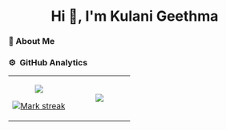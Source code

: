 <h1 align="center">Hi 👋, I'm Kulani Geethma</h1>

### :boy: About Me

### ⚙️ &nbsp;GitHub Analytics

<table border="0" align="center">
<tr border="0">
<td width="50%" align="center">
  
  <a href="https://github.com/KulaniGeethma"><img align="center" src="https://github-readme-stats.vercel.app/api?username=KulaniGeethma&theme=tokyonight&show_icons=true&count_private=true" /></a>
  
  
  <a href="https://github.com/KulaniGeethma"><img title="🔥 Get streak stats for your profile at git.io/streak-stats" alt="Mark streak" src="https://github-readme-streak-stats.herokuapp.com/?user=KulaniGeethma&theme=tokyonight&hide_border=true" /></a>

</td>

<td width="50%" align="center">

  <a href="https://github.com/KulaniGeethma">
  <img  align="center"  src="https://github-readme-stats.anuraghazra1.vercel.app/api/top-langs/?username=KulaniGeethma&theme=tokyonight&hide_border=true&no-bg=true&no-frame=true&langs_count=10"/></a>
  
  </td>
</tr>
</table>

